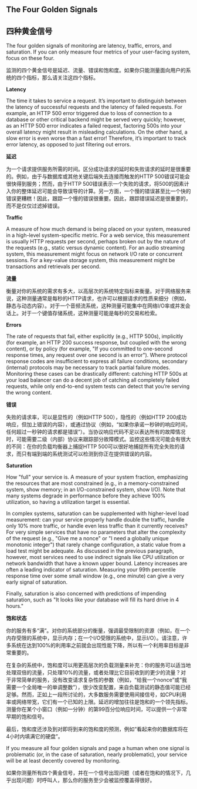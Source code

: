 ## **The Four Golden Signals**

## **四种黄金信号**

The four golden signals of monitoring are latency, traffic, errors, and saturation. If you can only measure four metrics of your user-facing system, focus on these four.

监测的四个黄金信号是延迟、流量、错误和饱和度。如果你只能测量面向用户的系统的四个指标，那么请关注这四个指标。

**Latency**

The time it takes to service a request. It’s important to distinguish between the latency of successful requests and the latency of failed requests. For example, an HTTP 500 error triggered due to loss of connection to a database or other critical backend might be served very quickly; however, as an HTTP 500 error indicates a failed request, factoring 500s into your overall latency might result in misleading calculations. On the other hand, a slow error is even worse than a fast error! Therefore, it’s important to track error latency, as opposed to just filtering out errors.

**延迟**

为一个请求提供服务所需的时间。区分成功请求的延时和失败请求的延时是很重要的。例如，由于与数据库或其他关键后端失去连接而触发的HTTP 500错误可能会很快得到服务；然而，由于HTTP 500错误表示一个失败的请求，将500的因素计入你的整体延迟可能会导致误导的计算。另一方面，一个慢的错误甚至比一个快的错误更糟糕！因此，跟踪一个慢的错误很重要。因此，跟踪错误延迟是很重要的，而不是仅仅过滤掉错误。

**Traffic**

A measure of how much demand is being placed on your system, measured in a high-level system-specific metric. For a web service, this measurement is usually HTTP requests per second, perhaps broken out by the nature of the requests (e.g., static versus dynamic content). For an audio streaming system, this measurement might focus on network I/O rate or concurrent sessions. For a key-value storage system, this measurement might be transactions and retrievals per second.

**流量**

衡量对你的系统的需求有多大，以高层次的系统特定指标来衡量。对于网络服务来说，这种测量通常是每秒的HTTP请求，也许可以根据请求的性质来细分（例如，静态与动态内容）。对于一个音频流系统，这种测量可能集中在网络I/O率或并发会话上。对于一个键值存储系统，这种测量可能是每秒的交易和检索。

**Errors**

The rate of requests that fail, either explicitly (e.g., HTTP 500s), implicitly (for example, an HTTP 200 success response, but coupled with the wrong content), or by policy (for example, "If you committed to one-second response times, any request over one second is an error"). Where protocol response codes are insufficient to express all failure conditions, secondary (internal) protocols may be necessary to track partial failure modes. Monitoring these cases can be drastically different: catching HTTP 500s at your load balancer can do a decent job of catching all completely failed requests, while only end-to-end system tests can detect that you’re serving the wrong content.

**错误**

失败的请求率，可以是显性的（例如HTTP 500），隐性的（例如HTTP 200成功响应，但加上错误的内容），或通过协议（例如，“如果你承诺一秒钟的响应时间，任何超过一秒钟的请求都是错误”）。当协议响应代码不足以表达所有的故障情况时，可能需要二级（内部）协议来跟踪部分故障模式。监控这些情况可能会有很大的不同：在你的负载均衡器上捕捉HTTP 500可以很好地捕捉所有完全失败的请求，而只有端到端的系统测试可以检测到你正在提供错误的内容。

**Saturation**

How "full" your service is. A measure of your system fraction, emphasizing the resources that are most constrained (e.g., in a memory-constrained system, show memory; in an I/O-constrained system, show I/O). Note that many systems degrade in performance before they achieve 100% utilization, so having a utilization target is essential.

In complex systems, saturation can be supplemented with higher-level load measurement: can your service properly handle double the traffic, handle only 10% more traffic, or handle even less traffic than it currently receives? For very simple services that have no parameters that alter the complexity of the request (e.g., "Give me a nonce" or "I need a globally unique monotonic integer") that rarely change configuration, a static value from a load test might be adequate. As discussed in the previous paragraph, however, most services need to use indirect signals like CPU utilization or network bandwidth that have a known upper bound. Latency increases are often a leading indicator of saturation. Measuring your 99th percentile response time over some small window (e.g., one minute) can give a very early signal of saturation.

Finally, saturation is also concerned with predictions of impending saturation, such as "It looks like your database will fill its hard drive in 4 hours."

**饱和状态**

你的服务有多“满”。对你的系统部分的衡量，强调最受限制的资源（例如，在一个内存受限的系统中，显示内存；在一个I/O受限的系统中，显示I/O）。请注意，许多系统在达到100%的利用率之前就会出现性能下降，所以有一个利用率目标是非常重要的。

在复杂的系统中，饱和度可以用更高层次的负载测量来补充：你的服务可以适当地处理双倍的流量，只处理10%的流量，或者处理比它目前收到的更少的流量？对于非常简单的服务，没有改变请求复杂性的参数（例如，“给我一个nonce”或“我需要一个全局唯一的单调整数”），很少改变配置，来自负载测试的静态值可能已经足够。然而，正如上一段所讨论的，大多数服务需要使用间接信号，如CPU利用率或网络带宽，它们有一个已知的上限。延迟的增加往往是饱和的一个领先指标。测量你在某个小窗口（例如一分钟）的第99百分位响应时间，可以提供一个非常早期的饱和信号。

最后，饱和度还涉及到对即将到来的饱和度的预测，例如“看起来你的数据库将在4小时内填满它的硬盘”。

If you measure all four golden signals and page a human when one signal is problematic (or, in the case of saturation, nearly problematic), your service will be at least decently covered by monitoring.

如果你测量所有四个黄金信号，并在一个信号出现问题（或者在饱和的情况下，几乎出现问题）时呼叫人，那么你的服务至少会被监控覆盖得很好。
